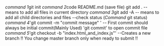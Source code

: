 *command 1*git init 
*command 2*code README.md (save file)
git add . -- means to add all files in current directory
*command 3*git add -A -- means to add all child directories and files 
--check status (*Command* git status)
*command 4*'git commit -m "commit message" ' -- First commit should always be initial commit(Mainly Used)
'git commit' to open commit file
*command 5*'git checkout -b "index.html_and_index.js"' --Creates a new branch
!! You change master branch only when ready to submit !!
